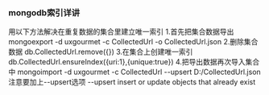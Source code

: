 ### mongodb索引详讲






用以下方法解决在重复数据的集合里建立唯一索引
1.首先把集合数据导出
mongoexport -d uxgourmet -c CollectedUrl -o CollectedUrl.json 
2.删除集合数据
db.CollectedUrl.remove({})
3.在集合上创建唯一索引
db.CollectedUrl.ensureIndex({uri:1},{unique:true})
4.把导出数据再次导入集合中
mongoimport -d uxgourmet -c CollectedUrl --upsert D:/CollectedUrl.json   
注意要加上--upsert选项
--upsert   insert or update objects that already exist
